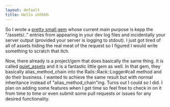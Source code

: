 ```yaml
---
layout: default
title: Hello shhhhh
---
```


So I wrote a [pretty small gem](http://rubygems.org/gems/shhhhh) whose current main
purpose is kepp the \"/assets/..\" entries from appearing in your dev log files
and incidentally your server output (provided your server is logging to
stdout). I just got tired of all of assets hiding the real meat of the request so I figured
I would write something to scratch that itch.

Now, there already is a project/gem that does basically the same thing. It is called [quiet_assets](https://github.com/evrone/quiet_assets)
and it is a fantastic little gem as well. In that gem, they basically alias_method_chain into the Rails::Rack::Logger#call method
and do their business. I wanted to achieve the same result but with normal inheritance instead of \"alias_method_chain\"ing. Turns
out I could so I did. I plan on adding some features when I get time so feel free to check in on it from time to time or even
submit some pull requests or issues for any desired functionality.
